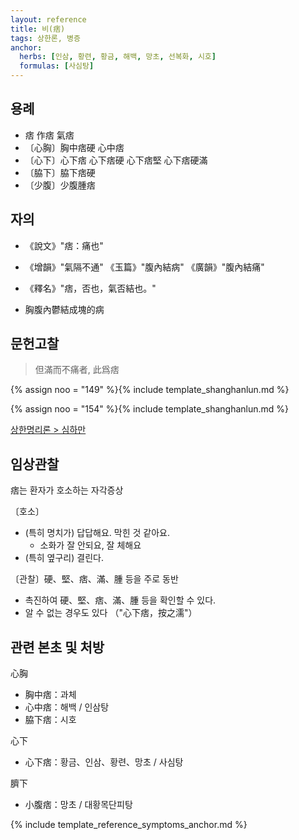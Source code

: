 ```yaml
---
layout: reference
title: 비(痞)
tags: 상한론, 병증
anchor:
  herbs: [인삼, 황련, 황금, 해백, 망초, 선복화, 시호]
  formulas: [사심탕]
---
```



## 용례

* 痞 作痞 氣痞
* 〔心胸〕胸中痞硬 心中痞
* 〔心下〕心下痞 心下痞硬 心下痞堅 心下痞硬滿
* 〔脇下〕脇下痞硬
* 〔少腹〕少腹腫痞

## 자의

* 《說文》"痞：痛也"
* 《增韻》"氣隔不通" 《玉篇》"腹內結病" 《廣韻》"腹內結痛"
* 《釋名》"痞，否也，氣否結也。"

* 胸腹內鬱結成塊的病


## 문헌고찰

> 但滿而不痛者, 此爲痞

{% assign noo = "149" %}{% include template_shanghanlun.md %}

{% assign noo = "154" %}{% include template_shanghanlun.md %}

[상한명리론 > 심하만]({{site.baseurl}}/reference/Books/Etc/상한명리론#심하만)

## 임상관찰

痞는 환자가 호소하는 자각증상

〔호소〕

* (특히 명치가) 답답해요. 막힌 것 같아요.
  - 소화가 잘 안되요, 잘 체해요
* (특히 옆구리) 결린다.

〔관찰〕硬、堅、痞、滿、腫 등을 주로 동반

* 촉진하여 硬、堅、痞、滿、腫 등을 확인할 수 있다.
* 알 수 없는 경우도 있다 （"心下痞，按之濡"）


## 관련 본초 및 처방

心胸
* 胸中痞：과체
* 心中痞：해백 / 인삼탕
* 脇下痞：시호

心下
* 心下痞：황금、인삼、황련、망초 / 사심탕

臍下
* 小腹痞：망초 / 대황목단피탕


{% include template_reference_symptoms_anchor.md %}
